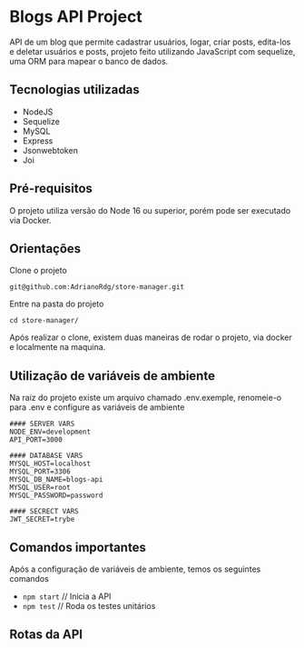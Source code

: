 # Blogs API Project

API de um blog que permite cadastrar usuários,  logar, criar posts, edita-los e deletar usuários e posts, projeto feito utilizando JavaScript com sequelize, uma ORM para mapear o banco de dados.

## Tecnologias utilizadas

- NodeJS
- Sequelize
- MySQL
- Express
- Jsonwebtoken
- Joi

## Pré-requisitos

O projeto utiliza versão do Node 16 ou superior, porém pode ser executado via Docker.

## Orientações

Clone o projeto

```
git@github.com:AdrianoRdg/store-manager.git

```

Entre na pasta do projeto

```
cd store-manager/
```

Após realizar o clone, existem duas maneiras de rodar o projeto, via docker e localmente na maquina.

## Utilização de variáveis de ambiente

Na raiz do projeto existe um arquivo chamado .env.exemple, renomeie-o para .env e configure as variáveis de ambiente

```
#### SERVER VARS
NODE_ENV=development
API_PORT=3000

#### DATABASE VARS
MYSQL_HOST=localhost
MYSQL_PORT=3306
MYSQL_DB_NAME=blogs-api
MYSQL_USER=root
MYSQL_PASSWORD=password

#### SECRECT VARS
JWT_SECRET=trybe

```

## Comandos importantes

Após a configuração de variáveis de ambiente, temos os seguintes comandos

- `npm start` // Inicia a API
- `npm test` // Roda os testes unitários

## Rotas da API
